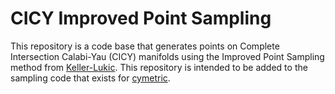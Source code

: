 # CICY Improved Point Sampling

This repository is a code base that generates points on Complete Intersection Calabi-Yau (CICY) manifolds using the Improved Point Sampling method from [Keller-Lukic](https://arxiv.org/abs/0907.1387). This repository is intended to be added to the sampling code that exists for [cymetric](https://github.com/ruehlef/cymetric).
